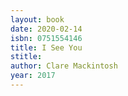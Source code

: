 ```yaml
---
layout: book
date: 2020-02-14
isbn: 0751554146
title: I See You
stitle: 
author: Clare Mackintosh
year: 2017
---
```

